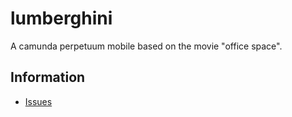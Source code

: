 # lumberghini

A camunda perpetuum mobile based on the movie "office space".

## Information

* [Issues](https://github.com/jangalinski/lumberghini/issues)



